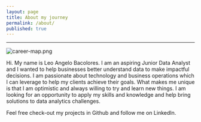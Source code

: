 ```yaml
---
layout: page
title: About my journey
permalink: /about/
published: true
---
```

***
![career-map.png]({{site.baseurl}}/images/career-map.png)

Hi. My name is Leo Angelo Bacolores.
I am an aspiring Junior Data Analyst and I wanted to help businesses better understand data to make impactful decisions. I am passionate about technology and business operations which I can leverage to help my clients achieve their goals. What makes me unique is that I am optimistic and always willing to try and learn new things. I am looking for an opportunity to apply my skills and knowledge and help bring solutions to data analytics challenges.

Feel free check-out my projects in Github and follow me on LinkedIn.
